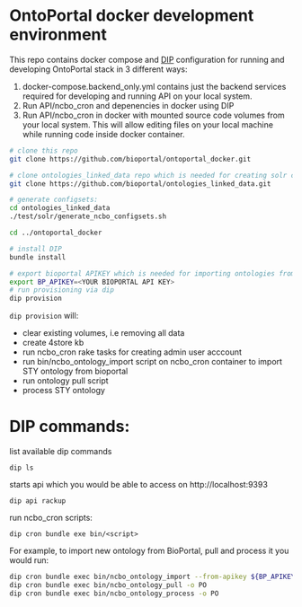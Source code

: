 # OntoPortal docker development environment

This repo contains docker compose and [DIP](https://github.com/bibendi/dip) configuration for running and
developing OntoPortal stack in 3 different ways:

1. docker-compose.backend_only.yml contains just the backend services required for developing and running API on your local system.
2. Run API/ncbo_cron and depenencies in docker using DIP
3. Run API/ncbo_cron in docker with mounted source code volumes from your local system. This will allow editing files on your local machine while running code inside docker container. 


```sh
# clone this repo
git clone https://github.com/bioportal/ontoportal_docker.git

# clone ontologies_linked_data repo which is needed for creating solr configsets
git clone https://github.com/bioportal/ontologies_linked_data.git

# generate configsets:
cd ontologies_linked_data
./test/solr/generate_ncbo_configsets.sh

cd ../ontoportal_docker

# install DIP
bundle install

# export bioportal APIKEY which is needed for importing ontologies from bioportal when provisioning
export BP_APIKEY=<YOUR BIOPORTAL API KEY>
# run provisioning via dip 
dip provision
```

`dip provision` will:
- clear existing volumes, i.e removing all data
- create 4store kb
- run ncbo_cron rake tasks for creating admin user acccount
- run bin/ncbo_ontology_import script on ncbo_cron container to import STY
    ontology from bioportal
- run ontology pull script
- process STY ontology

# DIP commands:

list available dip commands

`dip ls`

starts api which you would be able to access on http://localhost:9393

`dip api rackup` 

run ncbo_cron scripts:

`dip cron bundle exe bin/<script>`

For example, to import new ontology from BioPortal, pull and process it you would run:
```sh
dip cron bundle exec bin/ncbo_ontology_import --from-apikey ${BP_APIKEY} -o PO --from https://data.bioontology.org --admin-user admin
dip cron bundle exec bin/ncbo_ontology_pull -o PO
dip cron bundle exec bin/ncbo_ontology_process -o PO
```
